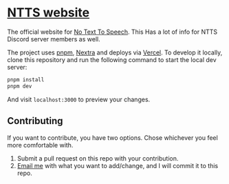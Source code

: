 # [NTTS website](https://notexttospeech.com)

The official website for [No Text To Speech](https://youtube.com/notexttospeech).
This Has a lot of info for NTTS Discord server members as well.

The project uses [pnpm](https://pnpm.io), [Nextra](https://nextra.vercel.app) and deploys via [Vercel](https://vercel.com). To develop it locally, clone this repository and run the following command to start the local dev server:

```bash
pnpm install
pnpm dev
```

And visit `localhost:3000` to preview your changes.

## Contributing

If you want to contribute, you have two options. Chose whichever you feel more comfortable with.

1. Submit a pull request on this repo with your contribution.
2. [Email me](mailto:nerd@n3rd3x3.dev) with what you want to add/change, and I will commit it to this repo.
